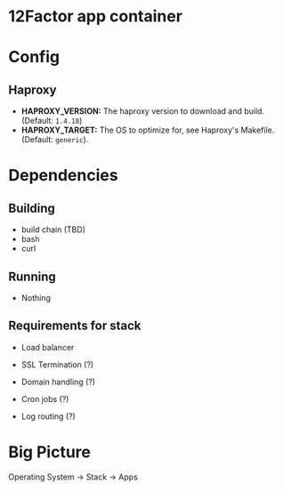 # 12Factor app container

# Config

## Haproxy

* **HAPROXY_VERSION:** The haproxy version to download and build. (Default: `1.4.18`)
* **HAPROXY_TARGET:** The OS to optimize for, see Haproxy's Makefile. (Default: `generic`).

# Dependencies

## Building

* build chain (TBD)
* bash
* curl

## Running

* Nothing

## Requirements for stack

* Load balancer

* SSL Termination (?)
* Domain handling (?)
* Cron jobs (?)
* Log routing (?)

# Big Picture

Operating System -> Stack -> Apps
